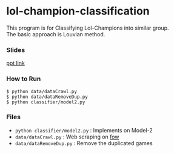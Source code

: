 # lol-champion-classification

This program is for Classifying Lol-Champions into similar group.\
The basic approach is Louvian method.


### Slides
[ppt link](https://docs.google.com/presentation/d/1jS67YccVQp_itos1OTokRept5MZ2m9oB/edit?usp=sharing&ouid=116551932655872811856&rtpof=true&sd=true, "Google Slides")


### How to Run
    $ python data/dataCrawl.py
    $ python data/dataRemoveDup.py
    $ python classifier/model2.py

### Files
- ```python classifier/model2.py``` : Implements on Model-2
- ```data/dataCrawl.py``` : Web scraping on [fow](https://fow.kr/, "link")
- ```data/dataRemoveDup.py``` : Remove the duplicated games
